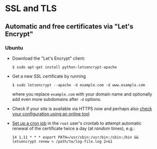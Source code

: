 # SSL and TLS

## Automatic and free certificates via "Let's Encrypt"

### Ubuntu

 * Download the "Let's Encrypt" client:

   ```
   $ sudo apt-get install python-letsencrypt-apache
   ```

 * Get a new SSL certificate by running

   ```
   $ sudo letsencrypt --apache -d example.com -d www.example.com
   ```

   where you replace `example.com` with your domain name and optionally add even more subdomains after `-d` options.

 * Check if your site is available via HTTPS now and perhaps also [check your configuration using an online tool](https://www.ssllabs.com/ssltest/)

 * [Set up a cron job](https://github.com/delight-im/Knowledge/blob/master/Ubuntu.md) in the `root` user's crontab to attempt automatic renewal of the certificate twice a day (at *random* times), e.g.:

   ```
   14 1,11 * * * export PATH=/usr/sbin:/usr/bin:/sbin:/bin && letsencrypt renew > /path/to/log-file.log 2>&1
   ```
